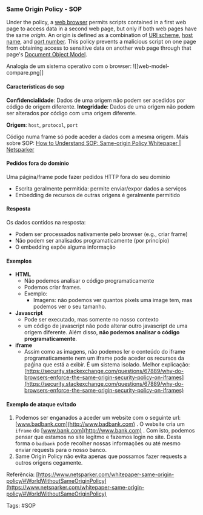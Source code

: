 ---
---

### Same Origin Policy - SOP
Under the policy, a [web browser](https://en.wikipedia.org/wiki/Web_browser_engine "Web browser engine") permits scripts contained in a first web page to access data in a second web page, but only if both web pages have the same _origin_. An origin is defined as a combination of [URI scheme](https://en.wikipedia.org/wiki/Uniform_Resource_Identifier "Uniform Resource Identifier"), [host name](https://en.wikipedia.org/wiki/Hostname "Hostname"), and [port number](https://en.wikipedia.org/wiki/Port_(computer_networking) "Port (computer networking)"). This policy prevents a malicious script on one page from obtaining access to sensitive data on another web page through that page's [Document Object Model](https://en.wikipedia.org/wiki/Document_Object_Model "Document Object Model").

Analogia de um sistema operativo com o browser:
![[web-model-compare.png]]

#### Características do sop
**Confidencialidade**: Dados de uma origem não podem ser acedidos por código de origem diferente.
**Integridade**: Dados de uma origem não podem ser alterados por código com uma origem diferente.

**Origem**:  `host`, `protocol`, `port`

Código numa frame só pode aceder a dados com a mesma origem.
Mais sobre SOP: [How to Understand SOP: Same-origin Policy Whitepaper | Netsparker](https://www.netsparker.com/whitepaper-same-origin-policy/)

#### Pedidos fora do domínio
Uma página/frame pode fazer pedidos HTTP fora do seu domínio
- Escrita geralmente permitida: permite enviar/expor dados a serviços
- Embedding de recursos de outras origens é geralmente permitido

#### Resposta
Os dados contidos na resposta:  
- Podem ser processados nativamente pelo browser (e.g., criar frame)  
- Não podem ser analisados programaticamente (por princípio)  
- O embedding expõe alguma informação

#### Exemplos
-   **HTML**
	-  Não podemos analisar o código programaticamente 
	- Podemos criar frames.
	- Exemplo:  
		- Imagens: não podemos ver quantos pixels uma image tem, mas podemos ver o seu tamanho.
-   **Javascript**
	- Pode ser executado, mas somente no nosso contexto
	- um código de javascript não pode alterar outro javascript de uma origem diferente. Além disso, **não podemos analisar o código programaticamente**.
-   **iframe** 
	- Assim como as imagens, não podemos ler o conteúdo do iframe programaticamente nem um iframe pode aceder os recursos da paǵina que está a exibir. É um sistema isolado. Melhor explicação: [https://security.stackexchange.com/questions/67889/why-do-browsers-enforce-the-same-origin-security-policy-on-iframes](https://security.stackexchange.com/questions/67889/why-do-browsers-enforce-the-same-origin-security-policy-on-iframes)

#### Exemplo de ataque evitado
1. Podemos ser enganados a aceder um website com o seguinte url: [www.badbank.com](http://www.badbank.com) . O website cria um `iframe` do [www.bank.com](http://www.bank.com) . Com isto, podemos pensar que estamos no site legítmo e fazemos login no site.  Desta forma o `badbank` pode recolher nossas informações ou até mesmo enviar requests para o nosso banco.
3.  Same Origin Policy não evita apenas que possamos fazer requests a outros origens cegamente.

Referência: [https://www.netsparker.com/whitepaper-same-origin-policy/#WorldWithoutSameOriginPolicy](https://www.netsparker.com/whitepaper-same-origin-policy/#WorldWithoutSameOriginPolicy)

Tags: #SOP 